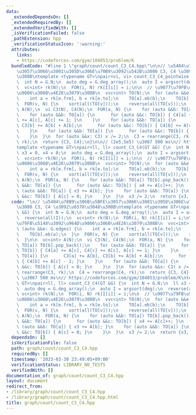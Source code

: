 ```yaml
---
data:
  _extendedDependsOn: []
  _extendedRequiredBy: []
  _extendedVerifiedWith: []
  _isVerificationFailed: false
  _pathExtension: hpp
  _verificationStatusIcon: ':warning:'
  attributes:
    links:
    - https://codeforces.com/gym/104053/problem/K
  bundledCode: "#line 1 \"graph/count/count_C3_C4.hpp\"\n\n// \u5404\u70B9\u306B\u5BFE\
    \u3057\u3066\u3001\u305D\u306E\u70B9\u3092\u542B\u3080 C3, C4 \u3092\u6570\u3048\
    \u308B\ntemplate <typename GT>\npair<vi, vi> count_C3_C4_pointwise(GT &G) {\n\
    \  int N = G.N;\n  auto deg = G.deg_array();\n  auto I = argsort(deg);\n  reverse(all(I));\n\
    \  vc<int> rk(N);\n  FOR(i, N) rk[I[i]] = i;\n\n  // \u9077\u79FB\u5148\u3092\u964D\
    \u9806\u306B\u4E26\u3079\u308B\n  vvc<int> TO(N);\n  for (auto &&e: G.edges) {\n\
    \    int a = rk[e.frm], b = rk[e.to];\n    TO[a].eb(b);\n    TO[b].eb(a);\n  }\n\
    \  FOR(v, N) {\n    sort(all(TO[v]));\n    reverse(all(TO[v]));\n  }\n\n  vc<int>\
    \ A(N);\n  vi C3(N), C4(N);\n  FOR(a, N) {\n    for (auto &&b: TO[a]) TO[b].pop_back();\n\
    \    for (auto &&b: TO[a]) {\n      for (auto &&c: TO[b]) { C4[a] += A[c], C4[c]\
    \ += A[c], A[c] += 1; }\n    }\n    for (auto &&b: TO[a]) {\n      C3[a] += A[b],\
    \ C3[b] += A[b] + A[b];\n      for (auto &&c: TO[b]) { C4[b] += A[c] - 1; }\n\
    \    }\n    for (auto &&b: TO[a]) {\n      for (auto &&c: TO[b]) { A[c] = 0; }\n\
    \    }\n  }\n  for (auto &&x: C3) x /= 2;\n  C3 = rearrange(C3, rk);\n  C4 = rearrange(C4,\
    \ rk);\n  return {C3, C4};\n}\n\n// (2e5,5e5) \u3067 500 ms\n// https://codeforces.com/gym/104053/problem/K\n\
    template <typename GT>\npair<ll, ll> count_C3_C4(GT &G) {\n  int N = G.N;\n  ll\
    \ x3 = 0, x4 = 0;\n  auto deg = G.deg_array();\n  auto I = argsort(deg);\n  reverse(all(I));\n\
    \  vc<int> rk(N);\n  FOR(i, N) rk[I[i]] = i;\n\n  // \u9077\u79FB\u5148\u3092\u964D\
    \u9806\u306B\u4E26\u3079\u308B\n  vvc<int> TO(N);\n  for (auto &&e: G.edges) {\n\
    \    int a = rk[e.frm], b = rk[e.to];\n    TO[a].eb(b);\n    TO[b].eb(a);\n  }\n\
    \  FOR(v, N) {\n    sort(all(TO[v]));\n    reverse(all(TO[v]));\n  }\n\n  vc<int>\
    \ A(N);\n  FOR(a, N) {\n    for (auto &&b: TO[a]) TO[b].pop_back();\n    for (auto\
    \ &&b: TO[a]) {\n      for (auto &&c: TO[b]) { x4 += A[c]++; }\n    }\n    for\
    \ (auto &&b: TO[a]) { x3 += A[b]; }\n    for (auto &&b: TO[a]) {\n      for (auto\
    \ &&c: TO[b]) { A[c] = 0; }\n    }\n  }\n  x3 /= 2;\n  return {x3, x4};\n}\n"
  code: "\n// \u5404\u70B9\u306B\u5BFE\u3057\u3066\u3001\u305D\u306E\u70B9\u3092\u542B\
    \u3080 C3, C4 \u3092\u6570\u3048\u308B\ntemplate <typename GT>\npair<vi, vi> count_C3_C4_pointwise(GT\
    \ &G) {\n  int N = G.N;\n  auto deg = G.deg_array();\n  auto I = argsort(deg);\n\
    \  reverse(all(I));\n  vc<int> rk(N);\n  FOR(i, N) rk[I[i]] = i;\n\n  // \u9077\
    \u79FB\u5148\u3092\u964D\u9806\u306B\u4E26\u3079\u308B\n  vvc<int> TO(N);\n  for\
    \ (auto &&e: G.edges) {\n    int a = rk[e.frm], b = rk[e.to];\n    TO[a].eb(b);\n\
    \    TO[b].eb(a);\n  }\n  FOR(v, N) {\n    sort(all(TO[v]));\n    reverse(all(TO[v]));\n\
    \  }\n\n  vc<int> A(N);\n  vi C3(N), C4(N);\n  FOR(a, N) {\n    for (auto &&b:\
    \ TO[a]) TO[b].pop_back();\n    for (auto &&b: TO[a]) {\n      for (auto &&c:\
    \ TO[b]) { C4[a] += A[c], C4[c] += A[c], A[c] += 1; }\n    }\n    for (auto &&b:\
    \ TO[a]) {\n      C3[a] += A[b], C3[b] += A[b] + A[b];\n      for (auto &&c: TO[b])\
    \ { C4[b] += A[c] - 1; }\n    }\n    for (auto &&b: TO[a]) {\n      for (auto\
    \ &&c: TO[b]) { A[c] = 0; }\n    }\n  }\n  for (auto &&x: C3) x /= 2;\n  C3 =\
    \ rearrange(C3, rk);\n  C4 = rearrange(C4, rk);\n  return {C3, C4};\n}\n\n// (2e5,5e5)\
    \ \u3067 500 ms\n// https://codeforces.com/gym/104053/problem/K\ntemplate <typename\
    \ GT>\npair<ll, ll> count_C3_C4(GT &G) {\n  int N = G.N;\n  ll x3 = 0, x4 = 0;\n\
    \  auto deg = G.deg_array();\n  auto I = argsort(deg);\n  reverse(all(I));\n \
    \ vc<int> rk(N);\n  FOR(i, N) rk[I[i]] = i;\n\n  // \u9077\u79FB\u5148\u3092\u964D\
    \u9806\u306B\u4E26\u3079\u308B\n  vvc<int> TO(N);\n  for (auto &&e: G.edges) {\n\
    \    int a = rk[e.frm], b = rk[e.to];\n    TO[a].eb(b);\n    TO[b].eb(a);\n  }\n\
    \  FOR(v, N) {\n    sort(all(TO[v]));\n    reverse(all(TO[v]));\n  }\n\n  vc<int>\
    \ A(N);\n  FOR(a, N) {\n    for (auto &&b: TO[a]) TO[b].pop_back();\n    for (auto\
    \ &&b: TO[a]) {\n      for (auto &&c: TO[b]) { x4 += A[c]++; }\n    }\n    for\
    \ (auto &&b: TO[a]) { x3 += A[b]; }\n    for (auto &&b: TO[a]) {\n      for (auto\
    \ &&c: TO[b]) { A[c] = 0; }\n    }\n  }\n  x3 /= 2;\n  return {x3, x4};\n}\n"
  dependsOn: []
  isVerificationFile: false
  path: graph/count/count_C3_C4.hpp
  requiredBy: []
  timestamp: '2023-03-30 23:49:05+09:00'
  verificationStatus: LIBRARY_NO_TESTS
  verifiedWith: []
documentation_of: graph/count/count_C3_C4.hpp
layout: document
redirect_from:
- /library/graph/count/count_C3_C4.hpp
- /library/graph/count/count_C3_C4.hpp.html
title: graph/count/count_C3_C4.hpp
---
```

